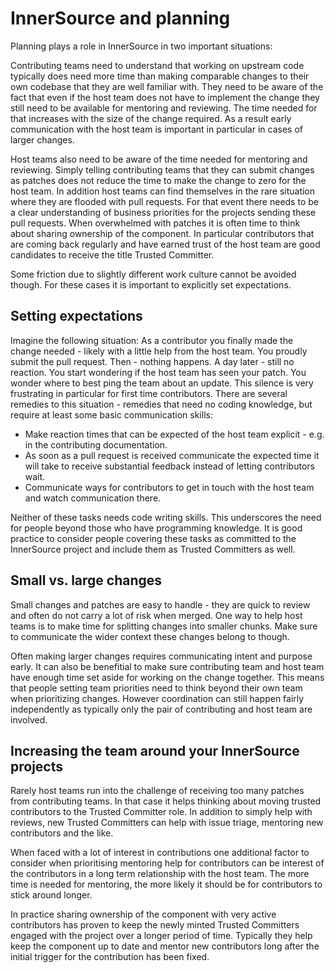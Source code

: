 # InnerSource and planning

Planning plays a role in InnerSource in two important situations:

Contributing teams need to understand that working on upstream code typically does need more time than making comparable changes to their own codebase that they are well familiar with.
They need to be aware of the fact that even if the host team does not have to implement the change they still need to be available for mentoring and reviewing.
The time needed for that increases with the size of the change required.
As a result early communication with the host team is important in particular in cases of larger changes.

Host teams also need to be aware of the time needed for mentoring and reviewing.
Simply telling contributing teams that they can submit changes as patches does not reduce the time to make the change to zero for the host team.
In addition host teams can find themselves in the rare situation where they are flooded with pull requests.
For that event there needs to be a clear understanding of business priorities for the projects sending these pull requests.
When overwhelmed with patches it is often time to think about sharing ownership of the component.
In particular contributors that are coming back regularly and have earned trust of the host team are good candidates to receive the title Trusted Committer.

Some friction due to slightly different work culture cannot be avoided though.
For these cases it is important to explicitly set expectations.


## Setting expectations

Imagine the following situation:
As a contributor you finally made the change needed - likely with a little help from the host team.
You proudly submit the pull request.
Then - nothing happens.
A day later - still no reaction.
You start wondering if the host team has seen your patch.
You wonder where to best ping the team about an update.
This silence is very frustrating in particular for first time contributors.
There are several remedies to this situation - remedies that need no coding knowledge, but require at least some basic communication skills:
* Make reaction times that can be expected of the host team explicit - e.g. in the contributing documentation.
* As soon as a pull request is received communicate the expected time it will take to receive substantial feedback instead of letting contributors wait.
* Communicate ways for contributors to get in touch with the host team and watch communication there.

Neither of these tasks needs code writing skills.
This underscores the need for people beyond those who have programming knowledge.
It is good practice to consider people covering these tasks as committed to the InnerSource project and include them as Trusted Committers as well.

## Small vs. large changes

Small changes and patches are easy to handle - they are quick to review and often do not carry a lot of risk when merged.
One way to help host teams is to make time for splitting changes into smaller chunks.
Make sure to communicate the wider context these changes belong to though.

Often making larger changes requires communicating intent and purpose early.
It can also be benefitial to make sure contributing team and host team have enough time set aside for working on the change together.
This means that people setting team priorities need to think beyond their own team when prioritizing changes.
However coordination can still happen fairly independently as typically only the pair of contributing and host team are involved.


## Increasing the team around your InnerSource projects

Rarely host teams run into the challenge of receiving too many patches from contributing teams.
In that case it helps thinking about moving trusted contributors to the Trusted Committer role.
In addition to simply help with reviews, new Trusted Committers can help with issue triage, mentoring new contributors and the like.

When faced with a lot of interest in contributions one additional factor to consider when prioritising mentoring help for contributors can be interest of the contributors in a long term relationship with the host team.
The more time is needed for mentoring, the more likely it should be for contributors to stick around longer.

In practice sharing ownership of the component with very active contributors has proven to keep the newly minted Trusted Committers engaged with the project over a longer period of time.
Typically they help keep the component up to date and mentor new contributors long after the initial trigger for the contribution has been fixed.


